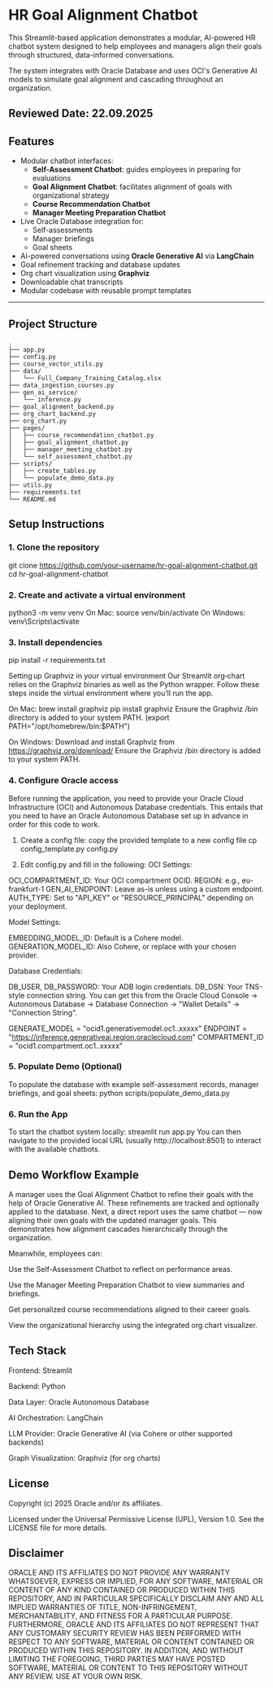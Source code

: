 # HR Goal Alignment Chatbot

This Streamlit-based application demonstrates a modular, AI-powered HR chatbot system designed to help employees and managers align their goals through structured, data-informed conversations.

The system integrates with Oracle Database and uses OCI's Generative AI models to simulate goal alignment and cascading throughout an organization.

Reviewed Date: 22.09.2025
---

## Features

- Modular chatbot interfaces:
  - **Self-Assessment Chatbot**: guides employees in preparing for evaluations
  - **Goal Alignment Chatbot**: facilitates alignment of goals with organizational strategy
  - **Course Recommendation Chatbot**
  - **Manager Meeting Preparation Chatbot**
- Live Oracle Database integration for:
  - Self-assessments
  - Manager briefings
  - Goal sheets
- AI-powered conversations using **Oracle Generative AI** via **LangChain**
- Goal refinement tracking and database updates
- Org chart visualization using **Graphviz**
- Downloadable chat transcripts
- Modular codebase with reusable prompt templates

---

##  Project Structure

```text
.
├── app.py
├── config.py
├── course_vector_utils.py
├── data/
│   └── Full_Company_Training_Catalog.xlsx
├── data_ingestion_courses.py
├── gen_ai_service/
│   └── inference.py
├── goal_alignment_backend.py
├── org_chart_backend.py
├── org_chart.py
├── pages/
│   ├── course_recommendation_chatbot.py
│   ├── goal_alignment_chatbot.py
│   ├── manager_meeting_chatbot.py
│   └── self_assessment_chatbot.py
├── scripts/
│   ├── create_tables.py
│   └── populate_demo_data.py
├── utils.py
├── requirements.txt
└── README.md
```

## Setup Instructions

### 1. Clone the repository
git clone https://github.com/your-username/hr-goal-alignment-chatbot.git
cd hr-goal-alignment-chatbot

### 2. Create and activate a virtual environment
python3 -m venv venv 
On Mac:
source venv/bin/activate
On Windows:
venv\Scripts\activate

### 3. Install dependencies
pip install -r requirements.txt

Setting up Graphviz in your virtual environment
Our Streamlit org‑chart relies on the Graphviz binaries as well as the Python wrapper.
Follow these steps inside the virtual environment where you’ll run the app.

On Mac:
brew install graphviz
pip install graphviz
Ensure the Graphviz /bin directory is added to your system PATH.
(export PATH="/opt/homebrew/bin:$PATH")

On Windows:
Download and install Graphviz from https://graphviz.org/download/
Ensure the Graphviz /bin directory is added to your system PATH.

### 4. Configure Oracle access
Before running the application, you need to provide your Oracle Cloud Infrastructure (OCI) and Autonomous Database credentials. This entails that you need to have an Oracle Autonomous Database set up in advance in order for this code to work.

1. Create a config file: 
    copy the provided template to a new config file
    cp config_template.py config.py

2. Edit config.py and fill in the following: 
OCI Settings:

OCI_COMPARTMENT_ID: Your OCI compartment OCID.
REGION: e.g., eu-frankfurt-1
GEN_AI_ENDPOINT: Leave as-is unless using a custom endpoint.
AUTH_TYPE: Set to "API_KEY" or "RESOURCE_PRINCIPAL" depending on your deployment.

Model Settings:

EMBEDDING_MODEL_ID: Default is a Cohere model.
GENERATION_MODEL_ID: Also Cohere, or replace with your chosen provider.

Database Credentials:

DB_USER, DB_PASSWORD: Your ADB login credentials.
DB_DSN: Your TNS-style connection string. You can get this from the Oracle Cloud Console → Autonomous Database → Database Connection → "Wallet Details" → "Connection String".

GENERATE_MODEL = "ocid1.generativemodel.oc1..xxxxx"
ENDPOINT = "https://inference.generativeai.region.oraclecloud.com"
COMPARTMENT_ID = "ocid1.compartment.oc1..xxxxx"

### 5. Populate Demo (Optional)
To populate the database with example self-assessment records, manager briefings, and goal sheets:
python scripts/populate_demo_data.py

### 6. Run the App
To start the chatbot system locally:
streamlit run app.py
You can then navigate to the provided local URL (usually http://localhost:8501) to interact with the available chatbots.

## Demo Workflow Example
A manager uses the Goal Alignment Chatbot to refine their goals with the help of Oracle Generative AI.
These refinements are tracked and optionally applied to the database.
Next, a direct report uses the same chatbot — now aligning their own goals with the updated manager goals.
This demonstrates how alignment cascades hierarchically through the organization.

Meanwhile, employees can:

Use the Self-Assessment Chatbot to reflect on performance areas.

Use the Manager Meeting Preparation Chatbot to view summaries and briefings.

Get personalized course recommendations aligned to their career goals.

View the organizational hierarchy using the integrated org chart visualizer.


## Tech Stack
Frontend: Streamlit

Backend: Python

Data Layer: Oracle Autonomous Database

AI Orchestration: LangChain

LLM Provider: Oracle Generative AI (via Cohere or other supported backends)

Graph Visualization: Graphviz (for org charts)

## License
Copyright (c) 2025 Oracle and/or its affiliates.

Licensed under the Universal Permissive License (UPL), Version 1.0.
See the LICENSE file for more details.

## Disclaimer
ORACLE AND ITS AFFILIATES DO NOT PROVIDE ANY WARRANTY WHATSOEVER, EXPRESS OR IMPLIED, FOR ANY SOFTWARE, MATERIAL OR CONTENT OF ANY KIND CONTAINED OR PRODUCED WITHIN THIS REPOSITORY, AND IN PARTICULAR SPECIFICALLY DISCLAIM ANY AND ALL IMPLIED WARRANTIES OF TITLE, NON-INFRINGEMENT, MERCHANTABILITY, AND FITNESS FOR A PARTICULAR PURPOSE.
FURTHERMORE, ORACLE AND ITS AFFILIATES DO NOT REPRESENT THAT ANY CUSTOMARY SECURITY REVIEW HAS BEEN PERFORMED WITH RESPECT TO ANY SOFTWARE, MATERIAL OR CONTENT CONTAINED OR PRODUCED WITHIN THIS REPOSITORY.
IN ADDITION, AND WITHOUT LIMITING THE FOREGOING, THIRD PARTIES MAY HAVE POSTED SOFTWARE, MATERIAL OR CONTENT TO THIS REPOSITORY WITHOUT ANY REVIEW. USE AT YOUR OWN RISK.
